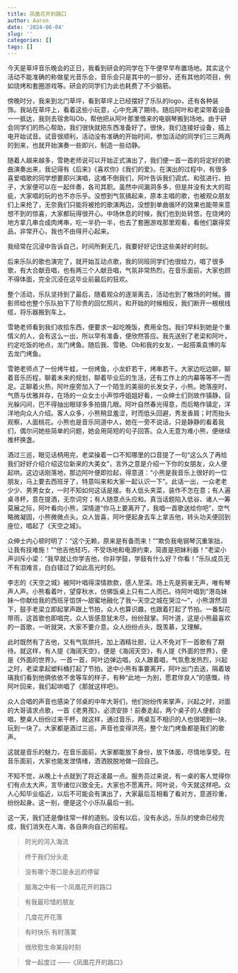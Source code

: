 ```yaml
---
title: 凤凰花开的路口
author: Aaron
date: '2024-06-04'
slug: ''
categories: []
tags: []
---
```


今天是草坪音乐晚会的正日，我看到研会的同学在下午便早早布置场地。其实这个活动不能准确的称做星光音乐会，音乐会只是其中的一部分，还有其他的项目，例如烧烤和套圈游戏等。研会的同学们为此也耗费了不少脑筋。

傍晚时分，我来到北门草坪，看到草坪上已经摆好了乐队的logo，还有各种装饰。我站在草坪上，看着这些小玩意，心中充满了期待。随后阿叶和老梁带着设备一一抵达，我则去宿舍叫Ob，帮他把从阿叶那里借来的电钢琴搬到场地。由于研会同学们的热心帮助，我们很快就把东西准备好了。很快，我们连接好设备，插上电开始试音。试音很顺利，活动没有准确的开始时间，参加活动的同学们三三两两的到来，也就开始演奏一些即兴，制造一些动静。

随着人越来越多，雪艳老师说可以开始正式演出了，我们便一首一首的将定好的歌曲演奏出来，我记得有《后来》《喜欢你》《我们的爱》。在演出的过程中，有很多喜爱唱歌的同学想要即兴演唱，这难不倒我们，阿叶告诉我们调式、和弦进行、拍子，大家便可以在一起伴奏，各司其职。虽然中间漏洞多多，但是并没有太大的瑕疵，大家唱的玩的也不亦乐乎。没想到气氛搞起来，原本主唱的歌，也被观众朋友们上来抢了，无奈我们只能将被抢的歌演两边，没想到单曲循环的效果也能带来意想不到的惊喜，大家都玩得很开心。中场休息的时候，我们也到处转悠，在烧烤的地方拿几串合成肉烤串，吃一半扔一半，也去了套圈游戏那里观看，看他们赢得奖品，非常开心，我也不由得开心起来。

我经常在沉浸中告诉自己，时间所剩无几，我要好好记住这些美好的时刻。

后来乐队的歌也演完了，就开始互动点歌，我的同班同学们也很给力，唱了很多歌，有大合献丑唱，也有两三个人献丑唱，气氛非常热烈，在音乐面前，大家也顾不得体面，完全沉浸在这毕业前最后的狂欢。

整个活动，乐队坚持到了最后，随着观众的逐渐离去，活动也到了散场的时候。摄影师给也整个乐队拍下了珍贵的回忆照片。和开始的时候相反，我们断开一根根线缆，将乐器搬到车上。

雪艳老师看到我们收拾东西，便要求一起吃晚饭，费用全包。我们早料到她是个重情义的人，会有这么一出，所以早有准备，便欣然答应。我先送别了老梁和阿叶，约定吃饭的地点，龙门烤鱼。随后我、雪艳、Ob和我的女友，一起搭乘袁博的车去龙门烤鱼。

雪艳老师点了一份烤牛蛙，一份烤鱼，小龙虾若干，烤串若干。大家边吃边聊，聊着音乐历程，聊着未来的规划，聊着毕业后的生活，还有工作上的内幕等等不一而足。正聊着火热，阿叶座旁加入了一个陌生的美丽的长发女子，小熊。她落座时，气质与优雅并存，在场的一众女士小声惊呼姐姐好看，一众绅士们则故作镇静，目光躲闪间，巴不得抽出眼球多多拍摄几眼。阿叶自然春光得意，而后略作镇定，洋洋地向众人介绍。客人众多，小熊稍显羞涩，时而低头回避，秀发香肩；时而抬头观察，人面桃花。小熊也是音乐同道中人，她在一旁不说话，只是静静的看着我们，偶尔问她些简单的问题，她会用简短的句子回答。众人无意为难小熊，便继续推杯换盏。

酒过三巡，眼见话柄用完，老梁操着一口不知哪里的口音提了一句“这么久了再给我们好好介绍介绍这位新来的大美女”，言外之意是介绍一下你的女朋友，众人便起哄。这边话刚落地，那边阿叶便即捡起，得意道：“小熊是我音乐上很好的一位朋友，马上要去西班牙了，特意叫来和大家一起认识一下”。此话一出，一众老老少少、男男女女，一时不知如何这话是接。有人低头夹菜，装作不怎在意；有人遍桌寻杯，意在提酒，无奈词穷；有人随意点头应和。真当话题陷入低谷、诸人一筹莫展之际，阿叶看向小熊，深情道“你马上要离开了，我唱一首歌送给你吧”，空气略微凝固，小熊微微点头。众人皆喜，阿叶便起身去车上拿吉他，转头功夫便回到座位，唱起了《天空之城》。

众绅士内心顿时明了：“这个无赖，原来是有备而来！”“欺负我电钢琴沉重笨拙，让我有技难施！”“他吉他轻巧，不受场地和电源约束，简直是把妹利器！”老梁小声训斥小梁：“我早就让你学吉他，你非学鼓，学鼓有什么好？你看！”乐队成员无不有泪难言，白白错过了如此高光时刻。

李志的《天空之城》被阿叶唱得深情款款，感人至深。场上先是鸦雀无声，唯有琴声人声。小熊看着叶，望穿秋水，仿佛饭桌上只有二人而已。待阿叶唱到“港岛妹妹～你献给我的西班牙馅饼～甜蜜地融化了我～天空之城在哭泣～”，小熊潸然泪下，鼓手老梁立即起掌声跟上节拍，众人也算识趣，也跟着打起了节拍。一番梨花带雨，这首歌也即唱完，众人皆感意犹未尽，纷纷鼓掌。阿叶道，这是小熊最喜欢的一首歌，一听就哭，大家不要介意。众人纷纷点头，既羡慕，又理解。

此时既然有了吉他，又有气氛烘托，加上酒精壮胆，让人不免对下一首歌有了期待。就这样，有人提《海阔天空》，便是《海阔天空》，有人提《外面的世界》，便是《外面的世界》。一首一首，阿叶边弹边唱，众人跟着唱，气氛愈发热烈，兴起之时，老梁拿起塑料桶打起了节拍。途中小熊有事要离开，阿叶出门去送，隔着玻璃我们看到他俩依依不舍等车的样子，有种“此地一为别，愿君伴良人”的感慨，待阿叶回来，我们起哄唱了《那就这样吧》。 

众人合唱的声音也感染了邻桌的中年大哥们，他们纷纷传来掌声，兴起之时，对面的大哥请求点歌，一首《老男孩》，必须安排！前奏走起，两个桌子的人便都合唱，整桌人纷纷过来干杯，就这样，通过音乐，两桌互不相识的人也很喝到一块、玩到一块了。大家都是酒过三巡，声音也变得洪亮，整个龙门烤鱼都是我们的歌声。

这就是音乐的魅力，在音乐面前，大家都能放下身份，放下体面，尽情地享受。在音乐面前，大家也能发泄情绪，洒洒脱脱地做一回自己。

不知不觉，从晚上十点就到了将近凌晨一点。服务员过来说，有一桌的客人觉得你们有点太大声，言毕诸位兴致全无，大家也不愿离开。阿叶说，今天就这样吧。众人心知毕业临近，以后不可能会有演出了，大家最后互相看了看对方，意道珍重，纷纷起身。这一别，便是这个小乐队最后一别。

这一天，我们还是像往常一样的道别。没有以后，没有永远，乐队的使命已经完成，我们消失在人海，各自奔向自己的前程。

>  时光的河入海流 

>  终于我们分头走

>  没有哪个港口是永远的停留

>  脑海之中有一个凤凰花开的路口

>  有我最珍惜的朋友  

>  几度花开花落

>  有时快乐 有时落寞

>  很欣慰生命某段时刻

>  曾一起度过         ——《凤凰花开的路口》
